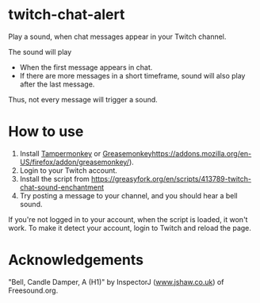 # twitch-chat-alert
Play a sound, when chat messages appear in your Twitch channel.

The sound will play
  * When the first message appears in chat.
  * If there are more messages in a short timeframe, sound will also play after
    the last message.

Thus, not every message will trigger a sound.

# How to use

1. Install [Tampermonkey](https://www.tampermonkey.net/) or
   [Greasemonkey]()https://addons.mozilla.org/en-US/firefox/addon/greasemonkey/).
1. Login to your Twitch account.
1. Install the script from
   https://greasyfork.org/en/scripts/413789-twitch-chat-sound-enchantment
1. Try posting a message to your channel, and you should hear a bell sound.

If you're not logged in to your account, when the script is loaded, it won't
work. To make it detect your account, login to Twitch and reload the page.

# Acknowledgements
"Bell, Candle Damper, A (H1)" by InspectorJ (www.jshaw.co.uk) of
Freesound.org.
